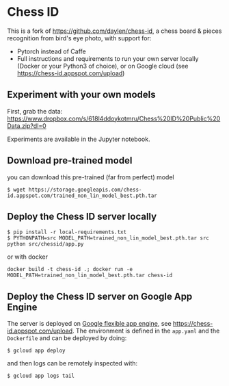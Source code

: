 # Chess ID

This is a fork of https://github.com/daylen/chess-id, a chess board & pieces recognition from bird's eye photo, with support for:
 * Pytorch instead of Caffe
 * Full instructions and requirements to run your own server locally (Docker or your Python3 of choice), or on Google cloud (see https://chess-id.appspot.com/upload)
 
## Experiment with your own models

First, grab the data: https://www.dropbox.com/s/618l4ddoykotmru/Chess%20ID%20Public%20Data.zip?dl=0

Experiments are available in the Jupyter notebook.

## Download pre-trained model

you can download this pre-trained (far from perfect) model

```
$ wget https://storage.googleapis.com/chess-id.appspot.com/trained_non_lin_model_best.pth.tar
```

## Deploy the Chess ID server locally

```
$ pip install -r local-requirements.txt
$ PYTHONPATH=src MODEL_PATH=trained_non_lin_model_best.pth.tar src python src/chessid/app.py
```

or with docker

```
docker build -t chess-id .; docker run -e MODEL_PATH=trained_non_lin_model_best.pth.tar chess-id
```

## Deploy the Chess ID server on Google App Engine

The server is deployed on [Google flexible app engine](https://cloud.google.com/appengine/docs/flexible), see https://chess-id.appspot.com/upload.
The environment is defined in the `app.yaml` and the `Dockerfile` and can be deployed by doing:

```
$ gcloud app deploy
```

and then logs can be remotely inspected with:

```
$ gcloud app logs tail
```